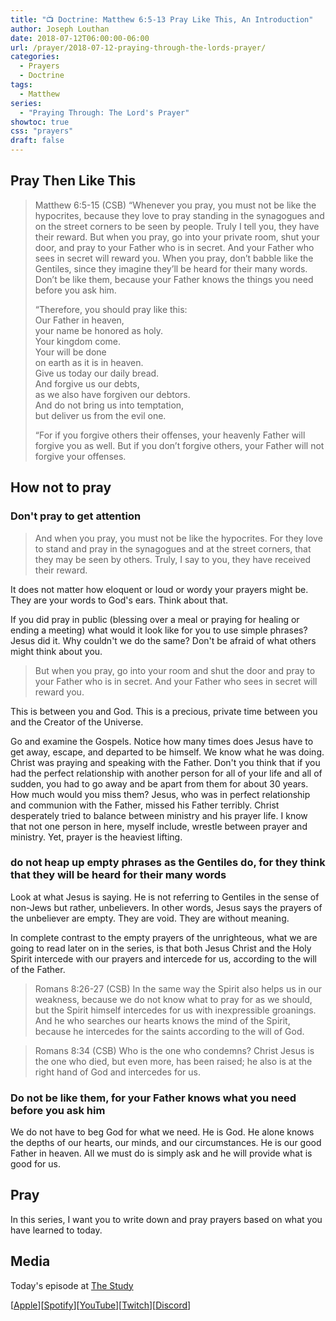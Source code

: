 ```yaml
---
title: "📺 Doctrine: Matthew 6:5-13 Pray Like This, An Introduction"
author: Joseph Louthan
date: 2018-07-12T06:00:00-06:00
url: /prayer/2018-07-12-praying-through-the-lords-prayer/
categories:
  - Prayers
  - Doctrine
tags:
  - Matthew
series:
  - "Praying Through: The Lord's Prayer"
showtoc: true
css: "prayers"
draft: false
---
```


## Pray Then Like This

>Matthew 6:5-15 (CSB) “Whenever you pray, you must not be like the hypocrites, because they love to pray standing in the synagogues and on the street corners to be seen by people. Truly I tell you, they have their reward. But when you pray, go into your private room, shut your door, and pray to your Father who is in secret. And your Father who sees in secret will reward you. When you pray, don’t babble like the Gentiles, since they imagine they’ll be heard for their many words. Don’t be like them, because your Father knows the things you need before you ask him.
>
>“Therefore, you should pray like this:  
>Our Father in heaven,  
>your name be honored as holy.  
>Your kingdom come.  
>Your will be done  
>on earth as it is in heaven.  
>Give us today our daily bread.  
>And forgive us our debts,  
>as we also have forgiven our debtors.  
>And do not bring us into temptation,  
>but deliver us from the evil one.
>
>“For if you forgive others their offenses, your heavenly Father will forgive you as well. But if you don’t forgive others, your Father will not forgive your offenses.

## How not to pray

### Don't pray to get attention

>And when you pray, you must not be like the hypocrites. For they love to stand and pray in the synagogues and at the street corners, that they may be seen by others. Truly, I say to you, they have received their reward.

It does not matter how eloquent or loud or wordy your prayers might be. They are your words to God's ears. Think about that.

If you did pray in public (blessing over a meal or praying for healing or ending a meeting) what would it look like for you to use simple phrases? Jesus did it. Why couldn't we do the same? Don't be afraid of what others might think about you.

>But when you pray, go into your room and shut the door and pray to your Father who is in secret. And your Father who sees in secret will reward you.

This is between you and God. This is a precious, private time between you and the Creator of the Universe.

Go and examine the Gospels. Notice how many times does Jesus have to get away, escape, and departed to be himself. We know what he was doing. Christ was praying and speaking with the Father. Don't you think that if you had the perfect relationship with another person for all of your life and all of sudden, you had to go away and be apart from them for about 30 years. How much would you miss them? Jesus, who was in perfect relationship and communion with the Father, missed his Father terribly. Christ desperately tried to balance between ministry and his prayer life. I know that not one person in here, myself include, wrestle between prayer and ministry. Yet, prayer is the heaviest lifting.

### do not heap up empty phrases as the Gentiles do, for they think that they will be heard for their many words

Look at what Jesus is saying. He is not referring to Gentiles in the sense of non-Jews but rather, unbelievers. In other words, Jesus says the prayers of the unbeliever are empty. They are void. They are without meaning.

In complete contrast to the empty prayers of the unrighteous, what we are going to read later on in the series, is that both Jesus Christ and the Holy Spirit intercede with our prayers and intercede for us, according to the will of the Father.

>Romans 8:26-27 (CSB) In the same way the Spirit also helps us in our weakness, because we do not know what to pray for as we should, but the Spirit himself intercedes for us with inexpressible groanings. And he who searches our hearts knows the mind of the Spirit, because he intercedes for the saints according to the will of God.

>Romans 8:34 (CSB) Who is the one who condemns? Christ Jesus is the one who died, but even more, has been raised; he also is at the right hand of God and intercedes for us.

### Do not be like them, for your Father knows what you need before you ask him

We do not have to beg God for what we need. He is God. He alone knows the depths of our hearts, our minds, and our circumstances. He is our good Father in heaven.  All we must do is simply ask and he will provide what is good for us.

## Pray

In this series, I want you to write down and pray prayers based on what you have learned to today.

## Media

Today's episode at [The Study](http://study.theologic.us/podcast/doctrine-praying-through-the-lords-prayer-an-introduction/)

\[[Apple](https://podcasts.apple.com/us/podcast/the-study/id1557102127)\]\[[Spotify](https://open.spotify.com/show/0Xs5qsNvWePyRqcmtOTPkR)\]\[[YouTube](http://youtube.theologic.us)\]\[[Twitch](http://twitch.theologic.us)\]\[[Discord](http://discord.theologic.us)\]
